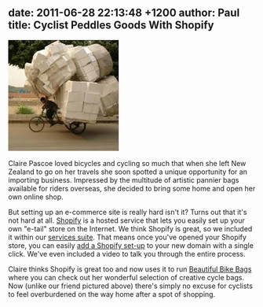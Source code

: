 date: 2011-06-28 22:13:48 +1200
author: Paul
title: Cyclist Peddles Goods With Shopify
----

![cycle.jpg](/media/2011-06-28-cycle.jpg)

Claire Pascoe loved bicycles and cycling so much that when she left New Zealand to go on her travels she soon spotted a unique opportunity for an importing business. Impressed by the multitude of artistic pannier bags available for riders overseas, she decided to bring some home and open her own online shop.

But setting up an e-commerce site is really hard isn't it? Turns out that it's not hard at all. [Shopify](http://www.shopify.com/) is a hosted service that lets you easily set up your own "e-tail" store on the Internet. We think Shopify is great, so we included it within our [services suite](https://iwantmyname.co.nz/services). That means once you've opened your Shopify store, you can easily [add a Shopify set-up](https://iwantmyname.co.nz/features/applications/custom-domain-apps/e-commerce/shopify-hosted-online-store-platform-and-shop-software) to your new domain with a single click. We've even included a video to talk you through the entire process.

Claire thinks Shopify is great too and now uses it to run [Beautiful Bike Bags](http://www.beautifulbikebags.co.nz/) where you can check out her wonderful selection of creative cycle bags. Now (unlike our friend pictured above) there's simply no excuse for cyclists to feel overburdened on the way home after a spot of shopping.
